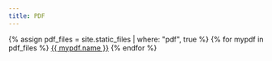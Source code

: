 ```yaml
---
title: PDF
---
```

{% assign pdf_files = site.static_files | where: "pdf", true %}
{% for mypdf in pdf_files %}
  <a href="{{ myimage.path }}">{{ mypdf.name }}</a>
{% endfor %}
